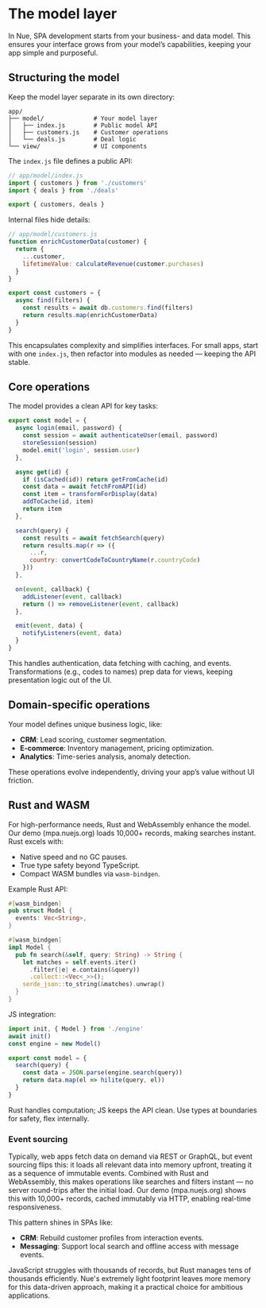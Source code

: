 
# The model layer
In Nue, SPA development starts from your business- and data model. This ensures your interface grows from your model’s capabilities, keeping your app simple and purposeful.


## Structuring the model
Keep the model layer separate in its own directory:

```
app/
├── model/              # Your model layer
│   ├── index.js        # Public model API
│   ├── customers.js    # Customer operations
│   └── deals.js        # Deal logic
└── view/               # UI components
```

The `index.js` file defines a public API:

```js
// app/model/index.js
import { customers } from './customers'
import { deals } from './deals'

export { customers, deals }
```

Internal files hide details:

```js
// app/model/customers.js
function enrichCustomerData(customer) {
  return {
    ...customer,
    lifetimeValue: calculateRevenue(customer.purchases)
  }
}

export const customers = {
  async find(filters) {
    const results = await db.customers.find(filters)
    return results.map(enrichCustomerData)
  }
}
```

This encapsulates complexity and simplifies interfaces. For small apps, start with one `index.js`, then refactor into modules as needed — keeping the API stable.


## Core operations
The model provides a clean API for key tasks:

```js
export const model = {
  async login(email, password) {
    const session = await authenticateUser(email, password)
    storeSession(session)
    model.emit('login', session.user)
  },

  async get(id) {
    if (isCached(id)) return getFromCache(id)
    const data = await fetchFromAPI(id)
    const item = transformForDisplay(data)
    addToCache(id, item)
    return item
  },

  search(query) {
    const results = await fetchSearch(query)
    return results.map(r => ({
      ...r,
      country: convertCodeToCountryName(r.countryCode)
    }))
  },

  on(event, callback) {
    addListener(event, callback)
    return () => removeListener(event, callback)
  },

  emit(event, data) {
    notifyListeners(event, data)
  }
}
```

This handles authentication, data fetching with caching, and events. Transformations (e.g., codes to names) prep data for views, keeping presentation logic out of the UI.

## Domain-specific operations
Your model defines unique business logic, like:

- **CRM**: Lead scoring, customer segmentation.
- **E-commerce**: Inventory management, pricing optimization.
- **Analytics**: Time-series analysis, anomaly detection.

These operations evolve independently, driving your app’s value without UI friction.

## Rust and WASM
For high-performance needs, Rust and WebAssembly enhance the model. Our demo (mpa.nuejs.org) loads 10,000+ records, making searches instant. Rust excels with:

- Native speed and no GC pauses.
- True type safety beyond TypeScript.
- Compact WASM bundles via `wasm-bindgen`.

Example Rust API:

```rust
#[wasm_bindgen]
pub struct Model {
  events: Vec<String>,
}

#[wasm_bindgen]
impl Model {
  pub fn search(&self, query: String) -> String {
    let matches = self.events.iter()
      .filter(|e| e.contains(&query))
      .collect::<Vec<_>>();
    serde_json::to_string(&matches).unwrap()
  }
}
```

JS integration:

```js
import init, { Model } from './engine'
await init()
const engine = new Model()

export const model = {
  search(query) {
    const data = JSON.parse(engine.search(query))
    return data.map(el => hilite(query, el))
  }
}
```

Rust handles computation; JS keeps the API clean. Use types at boundaries for safety, flex internally.



### Event sourcing
Typically, web apps fetch data on demand via REST or GraphQL, but event sourcing flips this: it loads all relevant data into memory upfront, treating it as a sequence of immutable events. Combined with Rust and WebAssembly, this makes operations like searches and filters instant — no server round-trips after the initial load. Our demo (mpa.nuejs.org) shows this with 10,000+ records, cached immutably via HTTP, enabling real-time responsiveness.

This pattern shines in SPAs like:
- **CRM**: Rebuild customer profiles from interaction events.
- **Messaging**: Support local search and offline access with message events.

JavaScript struggles with thousands of records, but Rust manages tens of thousands efficiently. Nue's extremely light footprint leaves more memory for this data-driven approach, making it a practical choice for ambitious applications.
